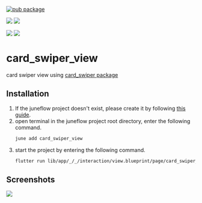 [![pub package](https://img.shields.io/pub/v/card_swiper_view.svg)](https://pub.dartlang.org/packages/card_swiper_view)

[![](https://img.shields.io/badge/Module-Hub-007bff?style=for-the-badge&logo=flutter)](https://module.juneflow.org/)
[![](https://img.shields.io/badge/View-Hub-007bff?style=for-the-badge&logo=flutter)](https://view.juneflow.org/)

[![](https://img.shields.io/badge/DISCORD-JOIN%20SERVER-5663F7?style=for-the-badge&logo=discord&logoColor=white)](https://discord.gg/zXXHvAXCug)
[![](https://img.shields.io/badge/KakaoTalk-Join%20Room-FEE500?style=for-the-badge&logo=kakao)](https://open.kakao.com/o/gEwrffbg)
# card_swiper_view
card swiper view using [card_swiper package](https://pub.dev/packages/flutter_card_swiper)

##  Installation
1. If the juneflow project doesn't exist, please create it by following [this guide](https://doc.juneflow.org/).
2. open terminal in the juneflow project root directory, enter the following command.
    ```bash
    june add card_swiper_view
    ```
3. start the project by entering the following command.
    ```bash
    flutter run lib/app/_/_/interaction/view.blueprint/page/card_swiper_view/_/view.dart -d chrome
    ```

## Screenshots
![](https://github.com/juneview-songdo/card_swiper_view/assets/21379657/a4802c4a-7804-4ab9-8b65-a37b0822068e)

